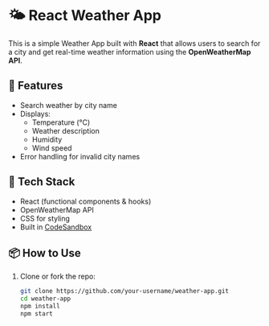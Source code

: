 # 🌤️ React Weather App

This is a simple Weather App built with **React** that allows users to search for a city and get real-time weather information using the **OpenWeatherMap API**.

## 🚀 Features

- Search weather by city name
- Displays:
  - Temperature (°C)
  - Weather description
  - Humidity
  - Wind speed
- Error handling for invalid city names

## 🔧 Tech Stack

- React (functional components & hooks)
- OpenWeatherMap API
- CSS for styling
- Built in [CodeSandbox](https://codesandbox.io/)

## 📦 How to Use

1. Clone or fork the repo:
   ```bash
   git clone https://github.com/your-username/weather-app.git
   cd weather-app
   npm install
   npm start
